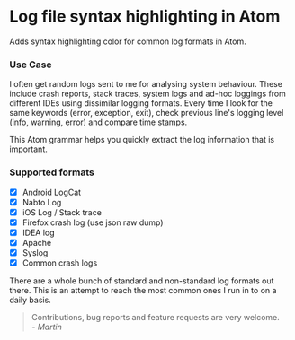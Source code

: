 # Log file syntax highlighting in Atom

Adds syntax highlighting color for common log formats in Atom.

### Use Case

I often get random logs sent to me for analysing system behaviour. These include crash reports, stack traces, system logs and ad-hoc loggings from different IDEs using dissimilar logging formats. Every time I look for the same keywords (error, exception, exit), check previous line's logging level (info, warning, error) and compare time stamps.

This Atom grammar helps you quickly extract the log information that is important.

### Supported formats

 * [x] Android LogCat
 * [x] Nabto Log
 * [x] iOS Log / Stack trace
 * [x] Firefox crash log (use json raw dump)
 * [x] IDEA log
 * [x] Apache
 * [x] Syslog
 * [x] Common crash logs

There are a whole bunch of standard and non-standard log formats out there. This is an attempt to reach the most common ones I run in to on a daily basis.

> Contributions, bug reports and feature requests are very welcome.
> &nbsp; &nbsp; _- Martin_
